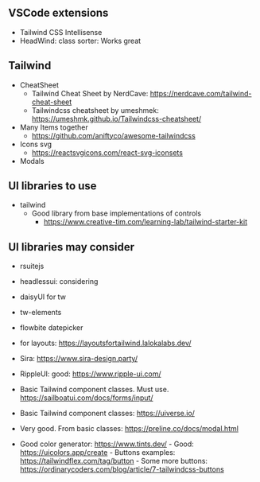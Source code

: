 ## VSCode extensions
- Tailwind CSS Intellisense
- HeadWind: class sorter: Works great

## Tailwind 
- CheatSheet
	- Tailwind Cheat Sheet by NerdCave: https://nerdcave.com/tailwind-cheat-sheet
	- Tailwindcss cheatsheet by umeshmek: https://umeshmk.github.io/Tailwindcss-cheatsheet/
- Many Items together
	- https://github.com/aniftyco/awesome-tailwindcss
- Icons svg
	- https://reactsvgicons.com/react-svg-iconsets
- Modals
	
## UI libraries to use
- tailwind
	- Good library from base implementations of controls
		- https://www.creative-tim.com/learning-lab/tailwind-starter-kit
	

## UI libraries may consider
- rsuitejs
- headlessui: considering
- daisyUI for tw
- tw-elements
- flowbite datepicker
- for layouts: https://layoutsfortailwind.lalokalabs.dev/
- Sira: https://www.sira-design.party/
- RippleUI: good: https://www.ripple-ui.com/
- Basic Tailwind component classes. Must use. https://sailboatui.com/docs/forms/input/
- Basic Tailwind component classes: https://uiverse.io/
- Very good. From basic classes: https://preline.co/docs/modal.html

- Good color generator: https://www.tints.dev/
		- Good: https://uicolors.app/create
		- Buttons examples: https://tailwindflex.com/tag/button
		- Some more buttons: https://ordinarycoders.com/blog/article/7-tailwindcss-buttons